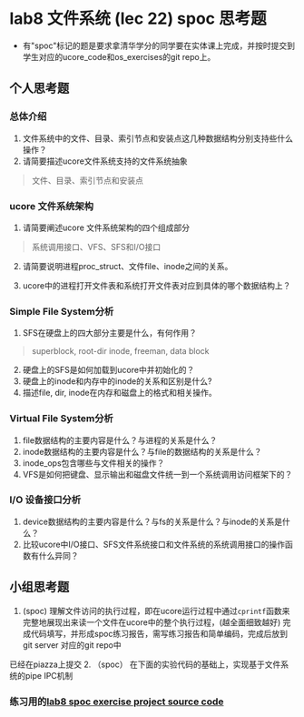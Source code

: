 # lab8 文件系统 (lec 22) spoc 思考题


- 有"spoc"标记的题是要求拿清华学分的同学要在实体课上完成，并按时提交到学生对应的ucore_code和os_exercises的git repo上。

## 个人思考题

### 总体介绍
 1. 文件系统中的文件、目录、索引节点和安装点这几种数据结构分别支持些什么操作？
 2. 请简要描述ucore文件系统支持的文件系统抽象

 > 文件、目录、索引节点和安装点

### ucore 文件系统架构

 1. 请简要阐述ucore 文件系统架构的四个组成部分

 > 系统调用接口、VFS、SFS和I/O接口

 2. 请简要说明进程proc_struct、文件file、inode之间的关系。 
 
 3. ucore中的进程打开文件表和系统打开文件表对应到具体的哪个数据结构上？

### Simple File System分析

 1. SFS在硬盘上的四大部分主要是什么，有何作用？
 
 > superblock, root-dir inode, freeman, data block

 2. 硬盘上的SFS是如何加载到ucore中并初始化的？
 3. 硬盘上的inode和内存中的inode的关系和区别是什么?
 4. 描述file, dir, inode在内存和磁盘上的格式和相关操作。

### Virtual File System分析

 1. file数据结构的主要内容是什么？与进程的关系是什么？
 2. inode数据结构的主要内容是什么？与file的数据结构的关系是什么？
 3. inode_ops包含哪些与文件相关的操作？
 4. VFS是如何把键盘、显示输出和磁盘文件统一到一个系统调用访问框架下的？ 

### I/O 设备接口分析

 1. device数据结构的主要内容是什么？与fs的关系是什么？与inode的关系是什么？
 2. 比较ucore中I/O接口、SFS文件系统接口和文件系统的系统调用接口的操作函数有什么异同？
 
## 小组思考题

1. (spoc) 理解文件访问的执行过程，即在ucore运行过程中通过`cprintf`函数来完整地展现出来读一个文件在ucore中的整个执行过程，(越全面细致越好)
完成代码填写，并形成spoc练习报告，需写练习报告和简单编码，完成后放到git server 对应的git repo中
>
已经在piazza上提交
2. （spoc） 在下面的实验代码的基础上，实现基于文件系统的pipe IPC机制

### 练习用的[lab8 spoc exercise project source code](https://github.com/chyyuu/ucore_lab/tree/master/labcodes_answer/lab8_result)
